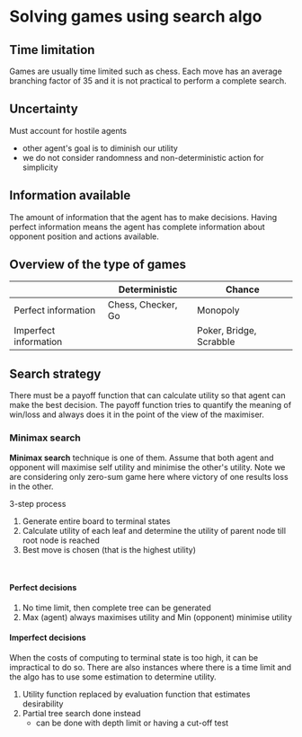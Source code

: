 # Solving games using search algo

## Time limitation

Games are usually time limited such as chess. Each move has an average branching factor of 35 and it is not practical to perform a complete search.

## Uncertainty

Must account for hostile agents

- other agent's goal is to diminish our utility
- we do not consider randomness and non-deterministic action for simplicity

## Information available

The amount of information that the agent has to make decisions. Having perfect information means the agent has complete information about opponent position and actions available.

## Overview of the type of games

|   | Deterministic | Chance |
| --- | --- | --- |
| Perfect information | Chess, Checker, Go | Monopoly |
| Imperfect information |   | Poker, Bridge, Scrabble |

## Search strategy

There must be a payoff function that can calculate utility so that agent can make the best decision. The payoff function tries to quantify the meaning of win/loss and always does it in the point of the view of the maximiser.  

### Minimax search

**Minimax search** technique is one of them. Assume that both agent and opponent will maximise self utility and minimise the other's utility. Note we are considering only zero-sum game here where victory of one results loss in the other.

3-step process

1. Generate entire board to terminal states
2. Calculate utility of each leaf and determine the utility of parent node till root node is reached
3. Best move is chosen (that is the highest utility)

&nbsp;
&nbsp;

#### Perfect decisions

1. No time limit, then complete tree can be generated
2. Max (agent) always maximises utility and Min (opponent) minimise utility

#### Imperfect decisions

When the costs of computing to terminal state is too high, it can be impractical to do so. There are also instances where there is a time limit and the algo has to use some estimation to determine utility.

1. Utility function replaced by evaluation function that estimates desirability
2. Partial tree search done instead
    - can be done with depth limit or having a cut-off test
